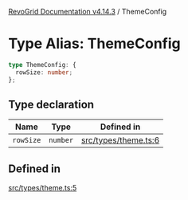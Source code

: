 [RevoGrid Documentation v4.14.3](README.md) / ThemeConfig

# Type Alias: ThemeConfig

```ts
type ThemeConfig: {
  rowSize: number;
};
```

## Type declaration

| Name | Type | Defined in |
| ------ | ------ | ------ |
| `rowSize` | `number` | [src/types/theme.ts:6](https://github.com/revolist/revogrid/blob/4d3feb8340f534dd1ff6941b4d5b83d4d4e2474c/src/types/theme.ts#L6) |

## Defined in

[src/types/theme.ts:5](https://github.com/revolist/revogrid/blob/4d3feb8340f534dd1ff6941b4d5b83d4d4e2474c/src/types/theme.ts#L5)
